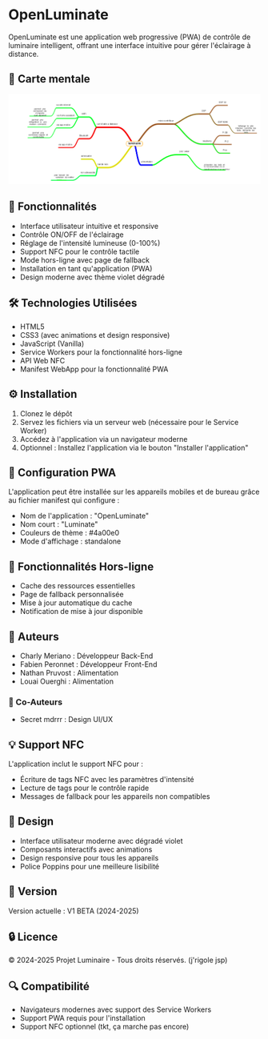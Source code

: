 # OpenLuminate

OpenLuminate est une application web progressive (PWA) de contrôle de luminaire intelligent, offrant une interface intuitive pour gérer l'éclairage à distance.

## 🧠 Carte mentale

![Carte mentale](./assets/project/carte%20mentale.png)

## 🌟 Fonctionnalités

- Interface utilisateur intuitive et responsive
- Contrôle ON/OFF de l'éclairage
- Réglage de l'intensité lumineuse (0-100%)
- Support NFC pour le contrôle tactile
- Mode hors-ligne avec page de fallback
- Installation en tant qu'application (PWA)
- Design moderne avec thème violet dégradé

## 🛠️ Technologies Utilisées

- HTML5
- CSS3 (avec animations et design responsive)
- JavaScript (Vanilla)
- Service Workers pour la fonctionnalité hors-ligne
- API Web NFC
- Manifest WebApp pour la fonctionnalité PWA

## ⚙️ Installation

1. Clonez le dépôt
2. Servez les fichiers via un serveur web (nécessaire pour le Service Worker)
3. Accédez à l'application via un navigateur moderne
4. Optionnel : Installez l'application via le bouton "Installer l'application"

## 📱 Configuration PWA

L'application peut être installée sur les appareils mobiles et de bureau grâce au fichier manifest qui configure :
- Nom de l'application : "OpenLuminate"
- Nom court : "Luminate"
- Couleurs de thème : #4a00e0
- Mode d'affichage : standalone

## 🔌 Fonctionnalités Hors-ligne

- Cache des ressources essentielles
- Page de fallback personnalisée
- Mise à jour automatique du cache
- Notification de mise à jour disponible

## 👥 Auteurs

- Charly Meriano : Développeur Back-End
- Fabien Peronnet : Développeur Front-End
- Nathan Pruvost : Alimentation
- Louai Ouerghi : Alimentation

### 🤝 Co-Auteurs

 - Secret mdrrr : Design UI/UX

## 💡 Support NFC

L'application inclut le support NFC pour :
- Écriture de tags NFC avec les paramètres d'intensité
- Lecture de tags pour le contrôle rapide
- Messages de fallback pour les appareils non compatibles

## 🎨 Design

- Interface utilisateur moderne avec dégradé violet
- Composants interactifs avec animations
- Design responsive pour tous les appareils
- Police Poppins pour une meilleure lisibilité

## 📝 Version

Version actuelle : V1 BETA (2024-2025)

## 🔒 Licence

© 2024-2025 Projet Luminaire - Tous droits réservés. (j'rigole jsp)

## 🔍 Compatibilité

- Navigateurs modernes avec support des Service Workers
- Support PWA requis pour l'installation
- Support NFC optionnel (tkt, ça marche pas encore)
